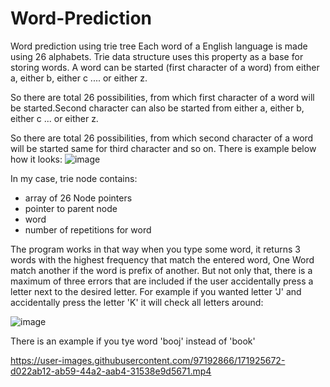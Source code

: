 # Word-Prediction
Word prediction using trie tree
Each word of a English language is made using 26 alphabets. Trie data structure uses this property as a base for storing words. A word can be started (first character of a word) from either a, either b, either c .... or either z.

So there are total 26 possibilities, from which first character of a word will be started.Second character can also be started from either a, either b, either c ... or either z. 

So there are total 26 possibilities, from which second character of a word will be started same for third character and so on. There is example below how it looks: 
![image](https://user-images.githubusercontent.com/97192866/171907998-6bcc9510-91c2-48f4-9fc8-a0c3a0790ec8.png)

In my case, trie node contains:
- array of 26 Node pointers
- pointer to parent node
- word
- number of repetitions for word

The program works in that way when you type some word, it returns 3 words with the highest frequency that match the entered word, One Word match another if the word is prefix of another. But not only that, there is a maximum of three errors that are included if the user accidentally press a letter next to the desired letter. For example if you wanted letter 'J' and accidentally press the letter 'K' it will check all letters around:

![image](https://user-images.githubusercontent.com/97192866/171915045-fca528c2-9b4e-497d-b341-a21e7fb4ad02.png)

There is an example if you tye word 'booj' instead of 'book'


https://user-images.githubusercontent.com/97192866/171925672-d022ab12-ab59-44a2-aab4-31538e9d5671.mp4

